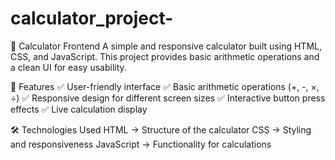 # calculator_project-
🧮 Calculator Frontend
A simple and responsive calculator built using HTML, CSS, and JavaScript. This project provides basic arithmetic operations and a clean UI for easy usability.

🚀 Features
✅ User-friendly interface
✅ Basic arithmetic operations (+, -, ×, ÷)
✅ Responsive design for different screen sizes
✅ Interactive button press effects
✅ Live calculation display

🛠️ Technologies Used
HTML → Structure of the calculator
CSS → Styling and responsiveness
JavaScript → Functionality for calculations
